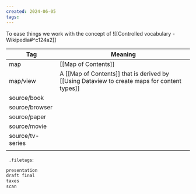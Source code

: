 ```yaml
---
created: 2024-06-05
tags:
---
```

To ease things we work with the concept of ![[Controlled vocabulary - Wikipedia#^c124a2]]

| Tag              | Meaning                                               |
| ---------------- | ----------------------------------------------------- |
| map              | [[Map of Contents]]                                   |
| map/view         | A [[Map of Contents]] that is derived by [[Using Dataview to create maps for content types]] |
| source/book      |                                                       |
| source/browser   |                                                       |
| source/paper     |                                                       |
| source/movie     |                                                       |
| source/tv-series |                                                       |
|                  |                                                       |

 
 `
 .filetags`:
```txt
presentation
draft final
taxes
scan
```